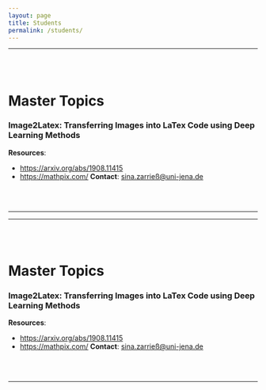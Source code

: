```yaml
---
layout: page
title: Students
permalink: /students/
---
```


______

<br/><br/>

# Master Topics

### Image2Latex: Transferring Images into LaTex Code using Deep Learning Methods
__Resources__: 
- https://arxiv.org/abs/1908.11415
- https://mathpix.com/
__Contact__: sina.zarrieß@uni-jena.de 

<br/><br/>

______

______

<br/><br/>

# Master Topics

### Image2Latex: Transferring Images into LaTex Code using Deep Learning Methods
__Resources__: 
- https://arxiv.org/abs/1908.11415
- https://mathpix.com/
__Contact__: sina.zarrieß@uni-jena.de 

<br/><br/>

______